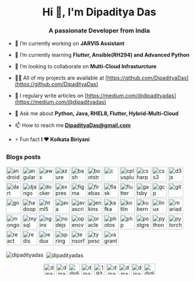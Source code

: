 <h1 align="center">Hi 👋, I'm Dipaditya Das</h1>
<h3 align="center">A passionate Developer from India</h3>

<!-- <p align="left"> <img src="https://komarev.com/ghpvc/?username=dipadityadas" alt="dipadityadas" /> </p> -->

- 🔭 I’m currently working on **JARVIS Assistant**

- 🌱 I’m currently learning **Flutter, Ansible(RH294) and Advanced Python**

- 👯 I’m looking to collaborate on **Multi-Cloud Infrasturcture**

- 👨‍💻 All of my projects are available at [https://github.com/DipadityaDas](https://github.com/DipadityaDas)

- 📝 I regulary write articles on [https://medium.com/@dipadityadas](https://medium.com/@dipadityadas)

- 💬 Ask me about **Python, Java, RHEL8, Flutter, Hybrid-Multi-Cloud**

- 📫 How to reach me **DipadityaDas@gmail.com**

- ⚡ Fun fact **I ❤ Kolkata Biriyani**

### Blogs posts

<!-- BLOG-POST-LIST:START -->
<!-- BLOG-POST-LIST:END -->

<p align="left"><img src="https://devicons.github.io/devicon/devicon.git/icons/android/android-original-wordmark.svg" alt="android" width="40" height="40"/> <img src="https://devicons.github.io/devicon/devicon.git/icons/angularjs/angularjs-original.svg" alt="angularjs" width="40" height="40"/> <img src="https://devicons.github.io/devicon/devicon.git/icons/amazonwebservices/amazonwebservices-original-wordmark.svg" alt="aws" width="40" height="40"/> <img src="https://www.vectorlogo.zone/logos/microsoft_azure/microsoft_azure-icon.svg" alt="azure" width="40" height="40"/> <img src="https://www.vectorlogo.zone/logos/gnu_bash/gnu_bash-icon.svg" alt="bash" width="40" height="40"/> <img src="https://devicons.github.io/devicon/devicon.git/icons/bootstrap/bootstrap-plain.svg" alt="bootstrap" width="40" height="40"/> <img src="https://devicons.github.io/devicon/devicon.git/icons/c/c-original.svg" alt="c" width="40" height="40"/> <img src="https://devicons.github.io/devicon/devicon.git/icons/cplusplus/cplusplus-original.svg" alt="cplusplus" width="40" height="40"/> <img src="https://devicons.github.io/devicon/devicon.git/icons/csharp/csharp-original.svg" alt="csharp" width="40" height="40"/> <img src="https://devicons.github.io/devicon/devicon.git/icons/css3/css3-original-wordmark.svg" alt="css3" width="40" height="40"/> <img src="https://devicons.github.io/devicon/devicon.git/icons/d3js/d3js-original.svg" alt="d3js" width="40" height="40"/> <img src="https://www.vectorlogo.zone/logos/dartlang/dartlang-icon.svg" alt="dart" width="40" height="40"/> <img src="https://devicons.github.io/devicon/devicon.git/icons/django/django-original.svg" alt="django" width="40" height="40"/> <img src="https://devicons.github.io/devicon/devicon.git/icons/docker/docker-original-wordmark.svg" alt="docker" width="40" height="40"/> <img src="https://devicons.github.io/devicon/devicon.git/icons/express/express-original-wordmark.svg" alt="express" width="40" height="40"/> <img src="https://www.vectorlogo.zone/logos/figma/figma-icon.svg" alt="figma" width="40" height="40"/> <img src="https://www.vectorlogo.zone/logos/firebase/firebase-icon.svg" alt="firebase" width="40" height="40"/> <img src="https://www.vectorlogo.zone/logos/pocoo_flask/pocoo_flask-icon.svg" alt="flask" width="40" height="40"/> <img src="https://www.vectorlogo.zone/logos/flutterio/flutterio-icon.svg" alt="flutter" width="40" height="40"/> <img src="https://www.vectorlogo.zone/logos/gatsbyjs/gatsbyjs-icon.svg" alt="gatsby" width="40" height="40"/> <img src="https://www.vectorlogo.zone/logos/google_cloud/google_cloud-icon.svg" alt="gcp" width="40" height="40"/> <img src="https://www.vectorlogo.zone/logos/git-scm/git-scm-icon.svg" alt="git" width="40" height="40"/> <img src="https://devicons.github.io/devicon/devicon.git/icons/go/go-original.svg" alt="go" width="40" height="40"/> <img src="https://www.vectorlogo.zone/logos/apache_hadoop/apache_hadoop-icon.svg" alt="hadoop" width="40" height="40"/> <img src="https://devicons.github.io/devicon/devicon.git/icons/html5/html5-original-wordmark.svg" alt="html5" width="40" height="40"/> <img src="https://devicons.github.io/devicon/devicon.git/icons/java/java-original-wordmark.svg" alt="java" width="40" height="40"/> <img src="https://devicons.github.io/devicon/devicon.git/icons/javascript/javascript-original.svg" alt="javascript" width="40" height="40"/> <img src="https://www.vectorlogo.zone/logos/jenkins/jenkins-icon.svg" alt="jenkins" width="40" height="40"/> <img src="https://www.vectorlogo.zone/logos/apache_kafka/apache_kafka-icon.svg" alt="kafka" width="40" height="40"/> <img src="https://www.vectorlogo.zone/logos/kotlinlang/kotlinlang-icon.svg" alt="kotlin" width="40" height="40"/> <img src="https://www.vectorlogo.zone/logos/kubernetes/kubernetes-icon.svg" alt="kubernetes" width="40" height="40"/> <img src="https://devicons.github.io/devicon/devicon.git/icons/linux/linux-original.svg" alt="linux" width="40" height="40"/> <img src="https://www.vectorlogo.zone/logos/mariadb/mariadb-icon.svg" alt="mariadb" width="40" height="40"/> <img src="https://devicons.github.io/devicon/devicon.git/icons/mongodb/mongodb-original-wordmark.svg" alt="mongodb" width="40" height="40"/> <img src="https://devicons.github.io/devicon/devicon.git/icons/mysql/mysql-original-wordmark.svg" alt="mysql" width="40" height="40"/> <img src="https://devicons.github.io/devicon/devicon.git/icons/nginx/nginx-original.svg" alt="nginx" width="40" height="40"/> <img src="https://devicons.github.io/devicon/devicon.git/icons/nodejs/nodejs-original-wordmark.svg" alt="nodejs" width="40" height="40"/> <img src="https://www.vectorlogo.zone/logos/opencv/opencv-icon.svg" alt="opencv" width="40" height="40"/> <img src="https://devicons.github.io/devicon/devicon.git/icons/oracle/oracle-original.svg" alt="oracle" width="40" height="40"/> <img src="https://devicons.github.io/devicon/devicon.git/icons/photoshop/photoshop-plain.svg" alt="photoshop" width="40" height="40"/> <img src="https://devicons.github.io/devicon/devicon.git/icons/php/php-original.svg" alt="php" width="40" height="40"/> <img src="https://devicons.github.io/devicon/devicon.git/icons/postgresql/postgresql-original-wordmark.svg" alt="postgresql" width="40" height="40"/> <img src="https://devicons.github.io/devicon/devicon.git/icons/python/python-original.svg" alt="python" width="40" height="40"/> <img src="https://www.vectorlogo.zone/logos/pytorch/pytorch-icon.svg" alt="pytorch" width="40" height="40"/> <img src="https://devicons.github.io/devicon/devicon.git/icons/react/react-original-wordmark.svg" alt="react" width="40" height="40"/> <img src="https://devicons.github.io/devicon/devicon.git/icons/redis/redis-original-wordmark.svg" alt="redis" width="40" height="40"/> <img src="https://devicons.github.io/devicon/devicon.git/icons/redux/redux-original.svg" alt="redux" width="40" height="40"/> <img src="https://www.vectorlogo.zone/logos/springio/springio-icon.svg" alt="spring" width="40" height="40"/> <img src="https://www.vectorlogo.zone/logos/tensorflow/tensorflow-icon.svg" alt="tensorflow" width="40" height="40"/> <img src="https://devicons.github.io/devicon/devicon.git/icons/typescript/typescript-original.svg" alt="typescript" width="40" height="40"/> <img src="https://www.vectorlogo.zone/logos/vagrantup/vagrantup-icon.svg" alt="vagrant" width="40" height="40"/></p><p><img align="left" src="https://github-readme-stats.vercel.app/api/top-langs/?username=dipadityadas&layout=compact&hide=html" alt="dipadityadas" /></p>

<p>&nbsp;<img align="center" src="https://github-readme-stats.vercel.app/api?username=dipadityadas&show_icons=true" alt="dipadityadas" /></p>

<p align="center">
<a href="https://codepen.io/dipadityadas" target="blank"><img align="center" src="https://cdn.jsdelivr.net/npm/simple-icons@3.0.1/icons/codepen.svg" alt="dipadityadas" height="30" width="30" /></a>
<a href="https://dev.to/dipadityadas" target="blank"><img align="center" src="https://cdn.jsdelivr.net/npm/simple-icons@3.0.1/icons/dev-dot-to.svg" alt="dipadityadas" height="30" width="30" /></a>
<a href="https://twitter.com/@dipadityadas" target="blank"><img align="center" src="https://cdn.jsdelivr.net/npm/simple-icons@3.0.1/icons/twitter.svg" alt="@dipadityadas" height="30" width="30" /></a>
<a href="https://linkedin.com/in/dipaditya-das-97721b197" target="blank"><img align="center" src="https://cdn.jsdelivr.net/npm/simple-icons@3.0.1/icons/linkedin.svg" alt="dipaditya-das-97721b197" height="30" width="30" /></a>
<a href="https://stackoverflow.com/users/14142490/dipaditya-das" target="blank"><img align="center" src="https://cdn.jsdelivr.net/npm/simple-icons@3.0.1/icons/stackoverflow.svg" alt="19343463" height="30" width="30" /></a>
<a href="https://kaggle.com/dipadityadas" target="blank"><img align="center" src="https://cdn.jsdelivr.net/npm/simple-icons@3.0.1/icons/kaggle.svg" alt="dipadityadas" height="30" width="30" /></a>
<a href="https://fb.com/dipaditya.das" target="blank"><img align="center" src="https://cdn.jsdelivr.net/npm/simple-icons@3.0.1/icons/facebook.svg" alt="dipaditya.das" height="30" width="30" /></a>
<a href="https://instagram.com/dipaditya_das" target="blank"><img align="center" src="https://cdn.jsdelivr.net/npm/simple-icons@3.0.1/icons/instagram.svg" alt="dipaditya_das" height="30" width="30" /></a>
<a href="https://medium.com/@dipadityadas" target="blank"><img align="center" src="https://cdn.jsdelivr.net/npm/simple-icons@3.0.1/icons/medium.svg" alt="@dipadityadas" height="30" width="30" /></a>
</p>
